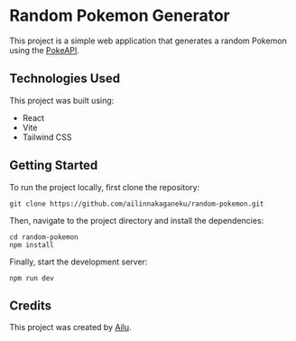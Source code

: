 # Random Pokemon Generator

This project is a simple web application that generates a random Pokemon using the [PokeAPI](https://pokeapi.co/).

## Technologies Used

This project was built using:

- React
- Vite
- Tailwind CSS

## Getting Started

To run the project locally, first clone the repository:

```
git clone https://github.com/ailinnakaganeku/random-pokemon.git
```

Then, navigate to the project directory and install the dependencies:

```
cd random-pokemon
npm install
```

Finally, start the development server:

```
npm run dev
```

## Credits

This project was created by [Ailu](https://github.com/ailinnakaganeku).
